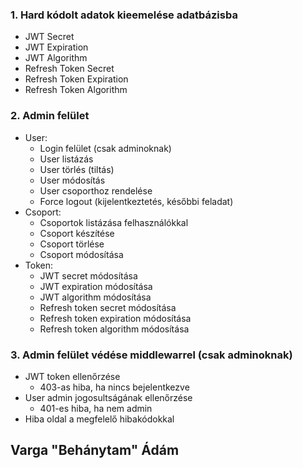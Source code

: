 ### 1. Hard kódolt adatok kieemelése adatbázisba

- JWT Secret
- JWT Expiration
- JWT Algorithm
- Refresh Token Secret
- Refresh Token Expiration
- Refresh Token Algorithm

### 2. Admin felület

- User:
  - Login felület (csak adminoknak)
  - User listázás
  - User törlés (tiltás)
  - User módosítás
  - User csoporthoz rendelése
  - Force logout (kijelentkeztetés, későbbi feladat)
- Csoport:
  - Csoportok listázása felhasználókkal
  - Csoport készítése
  - Csoport törlése
  - Csoport módosítása
- Token:
  - JWT secret módosítása
  - JWT expiration módosítása
  - JWT algorithm módosítása
  - Refresh token secret módosítása
  - Refresh token expiration módosítása
  - Refresh token algorithm módosítása

### 3. Admin felület védése middlewarrel (csak adminoknak)

- JWT token ellenőrzése
  - 403-as hiba, ha nincs bejelentkezve
- User admin jogosultságának ellenőrzése
  - 401-es hiba, ha nem admin
- Hiba oldal a megfelelő hibakódokkal

## Varga "Behánytam" Ádám